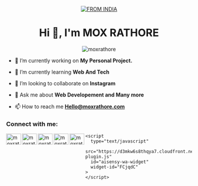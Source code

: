 <p align="center">
<a href="#"><img title="FROM INDIA" src="https://cdn.moxrathore.com/social/Copy of Untitled.svg"></a>
</p>
<h1 align="center">Hi 👋, I'm MOX RATHORE</h1>
<p align="center"> <img src="https://komarev.com/ghpvc/?username=moxrathore" alt="moxrathore"/></p>


- 🔭 I’m currently working on **My Personal Project.**

- 🌱 I’m currently learning **Web And Tech**

- 👯 I’m looking to collaborate on **Instagram**

- 💬 Ask me about **Web Developement and Many more**

- 📫 How to reach me **Hello@moxrathore.com**

### Connect with me:

<p align="left"> <a href="https://www.twitter.com/moxrathore/" target="blank"><img align="left" src="https://cdn.moxrathore.com/social/4.svg" alt="moxrathore" height="30" width="40" /></a>
<a href="https://instagram.com/moxrathore" target="blank"><img align="left" src="https://cdn.moxrathore.com/social/1.svg" alt="moxrathore" height="30" width="40" /></a>
<a href="https://www.youtube.com/moxrathore" target="blank"><img align="left" src="https://cdn.moxrathore.com/social/3.svg" alt="moxrathore" height="30" width="40" /></a>
  <a href="https://www.fb.com/moxrathore" target="blank"><img align="left" src="https://cdn.moxrathore.com/social/2.svg" alt="moxrathore" height="30" width="40" /></a>
  <a href="https://api.whatsapp.com/send/?phone=916375324945" target="blank"><img align="left" src="https://cdn.moxrathore.com/social/5.svg" alt="moxrathore" height="30" width="40" /></a>
  
<!---
Moxrathore/Moxrathore is a ✨ special ✨ repository because its `README.md` (this file) appears on your GitHub profile.
You can click the Preview link to take a look at your changes.
--->

    <script 
      type="text/javascript"
      src="https://d3mkw6s8thqya7.cloudfront.net/integration-plugin.js"
      id="aisensy-wa-widget"
      widget-id="FCjqdC"
    >
    </script>
	
